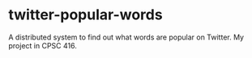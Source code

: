 twitter-popular-words
=====================

A distributed system to find out what words are popular on Twitter.  My project in CPSC 416.